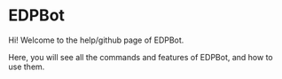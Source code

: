 # EDPBot
Hi! Welcome to the help/github page of EDPBot.

Here, you will see all the commands and features of EDPBot, and how to use them.

